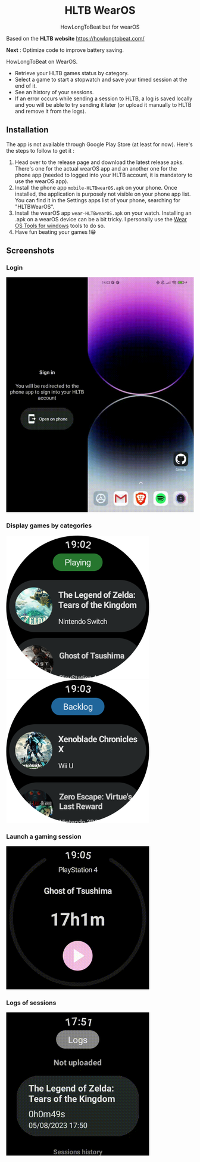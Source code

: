 <h1 align="center">HLTB WearOS</h1>
<p align="center">HowLongToBeat but for wearOS</p>

Based on the **HLTB website** https://howlongtobeat.com/

**Next** : Optimize code to improve battery saving.

HowLongToBeat on WearOS. 
- Retrieve your HLTB games status by category. 
- Select a game to start a stopwatch and save your timed session at the end of it.
- See an history of your sessions.
- If an error occurs while sending a session to HLTB, a log is saved locally and you will be able to try sending it later (or upload it manually to HLTB and remove it from the logs).

## Installation

The app is not available through Google Play Store (at least for now).
Here's the steps to follow to get it : 

1. Head over to the release page and download the latest release apks. 
There's one for the actual wearOS app and an another one for the phone app (needed to logged into your HLTB account, it is mandatory to use the wearOS app).
2. Install the phone app `mobile-HLTBwearOS.apk` on your phone. Once installed, the application is purposely not visible on your phone app list. You can find it in the Settings apps list of your phone, searching for "HLTBWearOS".
3. Install the wearOS app `wear-HLTBwearOS.apk` on your watch. Installing an .apk on a wearOS device can be a bit tricky. I personally use the [Wear OS Tools for windows](https://forum.xda-developers.com/attachments/wearos-tools-v10-rar.5927083/) tools to do so.
4. Have fun beating your games !😁


## Screenshots

### Login

![Login](./documentation/login_example.gif)

### Display games by categories

![HomePlayingCategory](./documentation/home_playing.png)
![HomeBacklogCategory](./documentation/home_backlog.png)

### Launch a gaming session

![TimedSession](./documentation/saving_time.gif)

### Logs of sessions

![Logs](./documentation/logs.gif)